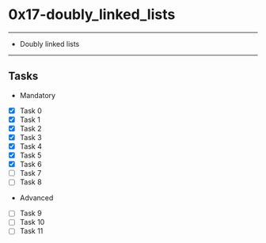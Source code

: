 # 0x17-doubly_linked_lists
---
* Doubly linked lists
---
## Tasks
* Mandatory
- [x] Task 0
- [x] Task 1
- [x] Task 2
- [x] Task 3
- [x] Task 4
- [x] Task 5
- [x] Task 6
- [ ] Task 7
- [ ] Task 8
* Advanced
- [ ] Task 9
- [ ] Task 10
- [ ] Task 11
